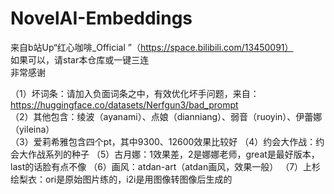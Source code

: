 # NovelAI-Embeddings

来自b站Up“红心咖啡_Official ”（https://space.bilibili.com/13450091）<br>
如果可以，请star本仓库或一键三连<br>
非常感谢<br>

（1）坏词条：请加入负面词条之中，有效优化坏手问题，来自：https://huggingface.co/datasets/Nerfgun3/bad_prompt <br>
（2）其他包含：绫波（ayanami）、点娘（dianniang）、弱音（ruoyin）、伊蕾娜（yileina）<br>
（3）爱莉希雅包含四个pt，其中9300、12600效果比较好
（4）约会大作战：约会大作战系列的种子
（5）古月娜：1效果差，2是娜娜老师，great是最好版本，last的话脸有点不像
（6）画风：atdan-art（atdan画风，效果一般）
（7）上杉绘梨衣：ori是原始图片练的，i2i是用图像转图像后生成的
